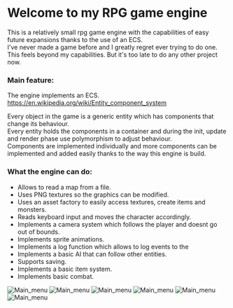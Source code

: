 # Welcome to my RPG game engine

This is a relatively small rpg game engine with the capabilities of easy future expansions thanks to the use of an ECS.  
I've never made a game before and I greatly regret ever trying to do one. This feels beyond my capabilities. But it's too late to do any other project now. 
### Main feature:

The engine implements an ECS.   
https://en.wikipedia.org/wiki/Entity_component_system  

Every object in the game is a generic entity which has components that change its behaviour.  
Every entity holds the components in a container and during the init, update and render phase use polymorphism to adjust behaviour.  
Components are implemented individually and more components can be implemented and added easily 
thanks to the way this engine is build.  

### What the engine can do:

+ Allows to read a map from a file.  
+ Uses PNG textures so the graphics can be modified.  
+ Uses an asset factory to easily access textures, create items and monsters. 
+ Reads keyboard input and moves the character accordingly.  
+ Implements a camera system which follows the player and doesnt go out of bounds.
+ Implements sprite animations.
+ Implements a log function which allows to log events to the 
+ Implements a basic AI that can follow other entities.
+ Supports saving.  
+ Implements a basic item system.
+ Implements basic combat.

![Main_menu](./img_preview/Main_menu.png "Main menu")
![Main_menu](./img_preview/Main_menu.png "Main menu")
![Main_menu](./img_preview/Main_menu.png "Main menu")
![Main_menu](./img_preview/Main_menu.png "Main menu")
![Main_menu](./img_preview/Main_menu.png "Main menu")
![Main_menu](./img_preview/Main_menu.png "Main menu")
